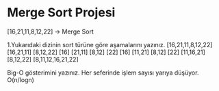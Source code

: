 # Merge Sort Projesi

[16,21,11,8,12,22] -> Merge Sort

1.Yukarıdaki dizinin sort türüne göre aşamalarını yazınız.
[16,21,11,8,12,22]
[16,21,11]    [8,12,22]
[16] [21,11]  [8,12] [22]
[16] [11,21]  [8,12] [22]
[11,16,21]    [8,12,22]
[8,11,12,16,21,22]

Big-O gösterimini yazınız.
Her seferinde işlem sayısı yarıya düşüyor.
O(n/logn)